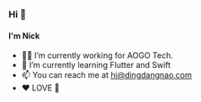 ### Hi 👋
#### I'm Nick 
- 👨‍💻 I’m currently working for AOGO Tech.
- 🌱 I’m currently learning Flutter and Swift
- 📫 You can reach me at hi@dingdangnao.com
- ❤️ LOVE 🐶
<!--
**dingdangnao/dingdangnao** is a ✨ _special_ ✨ repository because its `README.md` (this file) appears on your GitHub profile.

Here are some ideas to get you started:

- 🔭 I’m currently working on ...
- 🌱 I’m currently learning ...
- 👯 I’m looking to collaborate on ...
- 🤔 I’m looking for help with ...
- 💬 Ask me about ...
- 📫 How to reach me: ...
- 😄 Pronouns: ...
- ⚡ Fun fact: ...
-->

